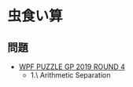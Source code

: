 # 虫食い算

## 問題
- [WPF PUZZLE GP 2019 ROUND 4](../questions/wpfpgp2019_4.md)
	- 1.\ Arithmetic Separation
